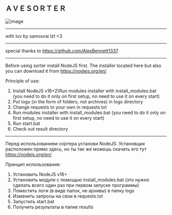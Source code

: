 ＡＶＥＳＯＲＴＥＲ
------

![image](https://user-images.githubusercontent.com/78436325/125211827-e68cad80-e2b1-11eb-957b-94d8de6266c7.png)

------

with luv by samourai lzt <3

------

special thanks to https://github.com/AlexBennett1337

------

Before using sorter install NodeJS first. 
The installer located here but also you can download it from https://nodejs.org/en/

Principle of use:

1) Install NodeJS v16+2)Run modules installer with install_modules.bat (you need to do it only on first setup, no need to use it on every start)
2) Put logs (in the form of folders, not archives) in logs directory
3) Change requests to your own in requests.txt
4) Run modules installer with install_modules.bat (you need to do it only on first setup, no need to use it on every start)
5) Run start.bat 
6) Check out result directory

------

Перед использованием сортера установи NodeJS. 
Установщик расположен прямо здесь, но ты так же можешь скачать его тут https://nodejs.org/en/

Принцип использования:

1) Установить NodeJS v16+
2) Установить модули с помощью install_modules.bat (это нужно сделать всего один раз при первом запуске программы)
3) Поместить логи (в виде папок, не архивы) в папку logs
4) Изменить запросы на свои в requests.txt
5) Запустить start.bat
6) Получить результаты в папке results
